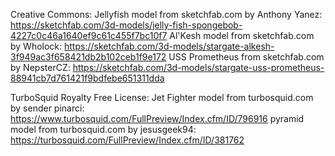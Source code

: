 Creative Commons:
	Jellyfish model from sketchfab.com by Anthony Yanez: https://sketchfab.com/3d-models/jelly-fish-spongebob-4227c0c46a1640ef9c61c455f7bc10f7
	Al'Kesh model from sketchfab.com by Wholock: https://sketchfab.com/3d-models/stargate-alkesh-3f949ac3f658421db2b102ceb1f9e172
	USS Prometheus from sketchfab.com by NepsterCZ: https://sketchfab.com/3d-models/stargate-uss-prometheus-88941cb7d761421f9bdfebe651311dda

TurboSquid Royalty Free License:
	Jet Fighter model from turbosquid.com by sender pinarci: https://www.turbosquid.com/FullPreview/Index.cfm/ID/796916
	pyramid model from turbosquid.com by jesusgeek94: https://turbosquid.com/FullPreview/Index.cfm/ID/381762
